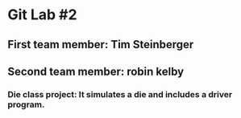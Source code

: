 # Git Lab #2
## First team member: Tim Steinberger
## Second team member: robin kelby
### Die class project: It simulates a die and includes a driver program.
